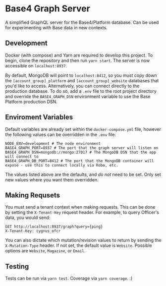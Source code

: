 # Base4 Graph Server
A simplified GraphQL server for the Base4/Platform database. Can be used for experimenting with Base data in new contexts.

## Development
Docker (with compose) and Yarn are required to develop this project. To begin, clone the repository and then run `yarn start`. The server is now accessible on `localhost:8937`.

By default, MongoDB will point to `localhost:8412`, so you must copy down the `[account_group]_platform` and `[account_group]_website` databases that you'd like to access. Alternatively, you can connect directly to the production database. To do so, add a `.env` file to the root project directory and override the `BASE4_GRAPH_DSN` environment variable to use the Base Platform production DSN.

## Enviroment Variables
Default variables are already set within the `docker-compose.yml` file, however the following values can be overridden in the `.env` file:
```
NODE_ENV=development # The node environment
BASE4_GRAPH_PORT=8937 # The port that the graph server will listen on
BASE4_GRAPH_DSN=mongodb://mongo:27017 # The MongoDB DSN that the app will connect to
BASE4_GRAPH_DB_PORT=8412 # The port that the MongoDB container will expose - use this to connect locally via Robo, etc.

```
The values listed above are the defaults, and _do not_ need to be set. Only set new values where you want them overridden.

## Making Requsets
You must send a tenant context when making requests. This can be done by setting the `X-Tenant-Key` request header. For example, to query Officer's data, you would send:

```
GET http://localhost:8937/graph?query={ping}
X-Tenant-Key: cygnus_ofcr
```

You can also dictate which mutation/revision values to return by sending the `X-Mutation-Type` header. If not set, the default value is `Website`. Possible options are `Website`, `Magazine`, or `Email`.

## Testing
Tests can be run via `yarn test`. Coverage via `yarn coverage`. :)
